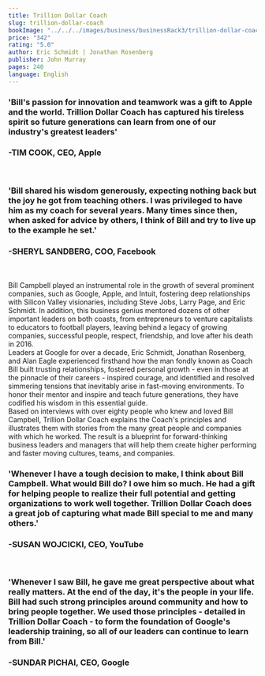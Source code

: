 ```yaml
---
title: Trillion Dollar Coach
slug: trillion-dollar-coach
bookImage: "../../../images/business/businessRack3/trillion-dollar-coach.jpg"
price: "342"
rating: "5.0"
author: Eric Schmidt | Jonathan Rosenberg
publisher: John Murray
pages: 240
language: English
---
```


### 'Bill's passion for innovation and teamwork was a gift to Apple and the world. Trillion Dollar Coach has captured his tireless spirit so future generations can learn from one of our industry's greatest leaders'
### -TIM COOK, CEO, Apple
<br/>

### 'Bill shared his wisdom generously, expecting nothing back but the joy he got from teaching others. I was privileged to have him as my coach for several years. Many times since then, when asked for advice by others, I think of Bill and try to live up to the example he set.'
### -SHERYL SANDBERG, COO, Facebook
<br/>
<br/>
Bill Campbell played an instrumental role in the growth of several prominent companies, such as Google, Apple, and Intuit, fostering deep relationships with Silicon Valley visionaries, including Steve Jobs, Larry Page, and Eric Schmidt. In addition, this business genius mentored dozens of other important leaders on both coasts, from entrepreneurs to venture capitalists to educators to football players, leaving behind a legacy of growing companies, successful people, respect, friendship, and love after his death in 2016.
<br/>
Leaders at Google for over a decade, Eric Schmidt, Jonathan Rosenberg, and Alan Eagle experienced firsthand how the man fondly known as Coach Bill built trusting relationships, fostered personal growth - even in those at the pinnacle of their careers - inspired courage, and identified and resolved simmering tensions that inevitably arise in fast-moving environments. To honor their mentor and inspire and teach future generations, they have codified his wisdom in this essential guide.
<br/>
Based on interviews with over eighty people who knew and loved Bill Campbell, Trillion Dollar Coach explains the Coach's principles and illustrates them with stories from the many great people and companies with which he worked. The result is a blueprint for forward-thinking business leaders and managers that will help them create higher performing and faster moving cultures, teams, and companies.
<br/>

### 'Whenever I have a tough decision to make, I think about Bill Campbell. What would Bill do? I owe him so much. He had a gift for helping people to realize their full potential and getting organizations to work well together. Trillion Dollar Coach does a great job of capturing what made Bill special to me and many others.'
### -SUSAN WOJCICKI, CEO, YouTube
<br/>

### 'Whenever I saw Bill, he gave me great perspective about what really matters. At the end of the day, it's the people in your life. Bill had such strong principles around community and how to bring people together. We used those principles - detailed in Trillion Dollar Coach - to form the foundation of Google's leadership training, so all of our leaders can continue to learn from Bill.'
### -SUNDAR PICHAI, CEO, Google
<br/>
<br/>